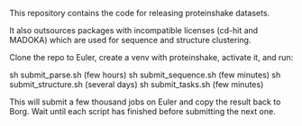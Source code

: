 This repository contains the code for releasing proteinshake datasets.

It also outsources packages with incompatible licenses (cd-hit and MADOKA) which are used for sequence and structure clustering.

Clone the repo to Euler, create a venv with proteinshake, activate it, and run:

sh submit_parse.sh (few hours)
sh submit_sequence.sh (few minutes)
sh submit_structure.sh (several days)
sh submit_tasks.sh (few minutes)

This will submit a few thousand jobs on Euler and copy the result back to Borg. Wait until each script has finished before submitting the next one.
